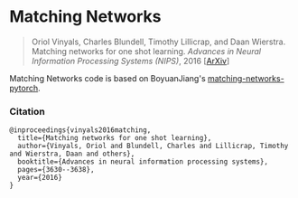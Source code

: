 # Matching Networks

> Oriol Vinyals, Charles Blundell, Timothy Lillicrap, and Daan Wierstra. Matching networks for one shot learning. *Advances in Neural Information Processing Systems (NIPS)*, 2016 [[ArXiv](https://arxiv.org/abs/1606.04080)]

Matching Networks code is based on BoyuanJiang's [matching-networks-pytorch](https://github.com/BoyuanJiang/matching-networks-pytorch).

### Citation

```
@inproceedings{vinyals2016matching,
  title={Matching networks for one shot learning},
  author={Vinyals, Oriol and Blundell, Charles and Lillicrap, Timothy and Wierstra, Daan and others},
  booktitle={Advances in neural information processing systems},
  pages={3630--3638},
  year={2016}
}
```
